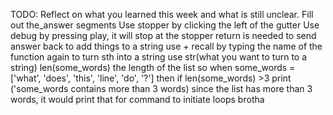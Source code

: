 TODO: Reflect on what you learned this week and what is still unclear.
Fill out the_answer segments
Use stopper by clicking the left of the gutter
Use debug by pressing play, it will stop at the stopper
return is needed to send answer back
to add things to a string use +
recall by typing the name of the function again
to turn sth into a string use str(what you want to turn to a string)
len(some_words) the length of the list
so when some_words = ['what', 'does', 'this', 'line', 'do', '?']
then
if len(some_words) >3 
print ('some_words contains more than 3 words)
since the list has more than 3 words, it would print that
for command to initiate  loops brotha
